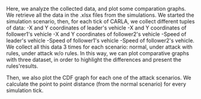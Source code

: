 Here, we analyze the collected data, and plot some comparation graphs.
We retrieve all the data in the .xlsx files from the simulations. We started the simulation scenario, then, for each tick of CARLA, we collect different tuples of data:
-X and Y coordinates of leader's vehicle
-X and Y coordinates of follower1's vehicle
-X and Y coordinates of follower2's vehicle
-Speed of leader's vehicle
-Speed of follower1's vehicle
-Speed of follower2's vehicle.
We collect all this data 3 times for each scenario: normal, under attack with rules, under attack w/o rules.
In this way, we can plot comparative graphs with three dataset, in order to highlight the differences and present the rules'results.

Then, we also plot the CDF graph for each one of the attack scenarios. We calculate the point to point distance (from the normal scenario) for every simulation tick.

